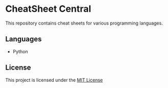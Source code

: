 # CheatSheet Central

This repository contains cheat sheets for various programming languages.

## Languages

- Python

## License

This project is licensed under the [MIT License](https://opensource.org/licenses/MIT)


